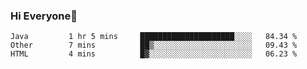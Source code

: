 ### Hi Everyone👋
<!--START_SECTION:waka-->
```text
Java         1 hr 5 mins     █████████████████████░░░░   84.34 % 
Other        7 mins          ██▒░░░░░░░░░░░░░░░░░░░░░░   09.43 % 
HTML         4 mins          █▓░░░░░░░░░░░░░░░░░░░░░░░   06.23 % 
```
<!--END_SECTION:waka-->


<!--
**YeonSeong-Lee/YeonSeong-Lee** is a ✨ _special_ ✨ repository because its `README.md` (this file) appears on your GitHub profile.

Here are some ideas to get you started:

- 🔭 I’m currently working on ...
- 🌱 I’m currently learning ...
- 👯 I’m looking to collaborate on ...
- 🤔 I’m looking for help with ...
- 💬 Ask me about ...
- 📫 How to reach me: ...
- 😄 Pronouns: ...
- ⚡ Fun fact: ...
-->
